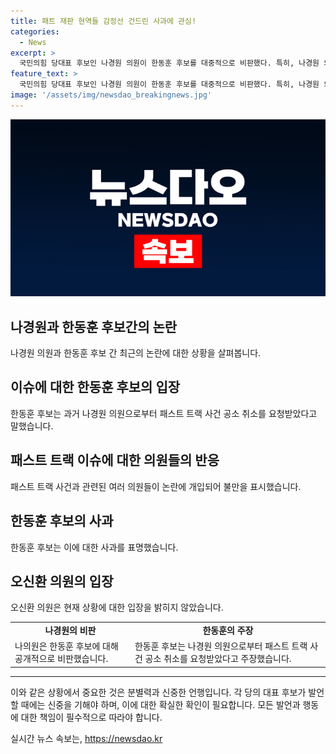 ```yaml
---
title: 패트 재판 현역들 감정선 건드린 사과에 관심!
categories:
  - News
excerpt: >
  국민의힘 당대표 후보인 나경원 의원이 한동훈 후보를 대중적으로 비판했다. 특히, 나경원 의원은 한동훈 후보에 대해 말을 못 가린다며 강한 언행을 보였고, 이에 여러 의원들도 불만을 토로했다. 이에 한동훈 후보는 사과하며 폭로 한동훈에 대한 관심이 뜨겁다.
feature_text: >
  국민의힘 당대표 후보인 나경원 의원이 한동훈 후보를 대중적으로 비판했다. 특히, 나경원 의원은 한동훈 후보에 대해 말을 못 가린다며 강한 언행을 보였고, 이에 여러 의원들도 불만을 토로했다. 이에 한동훈 후보는 사과하며 폭로 한동훈에 대한 관심이 뜨겁다.
image: '/assets/img/newsdao_breakingnews.jpg'
---
```


<p><img src="/assets/img/newsdao_breakingnews.jpg" alt="koreaapp 속보" /></p>

<h2 data-ke-size="size26">나경원과 한동훈 후보간의 논란</h2>

<p data-ke-size="size16">나경원 의원과 한동훈 후보 간 최근의 논란에 대한 상황을 살펴봅니다.</p>

<h2 data-ke-size="size24">이슈에 대한 한동훈 후보의 입장</h2>

<p data-ke-size="size16">한동훈 후보는 과거 나경원 의원으로부터 패스트 트랙 사건 공소 취소를 요청받았다고 말했습니다.</p>

<h2 data-ke-size="size24">패스트 트랙 이슈에 대한 의원들의 반응</h2>

<p data-ke-size="size16">패스트 트랙 사건과 관련된 여러 의원들이 논란에 개입되어 불만을 표시했습니다.</p>

<h2 data-ke-size="size24">한동훈 후보의 사과</h2>

<p data-ke-size="size16">한동훈 후보는 이에 대한 사과를 표명했습니다.</p>

<h2 data-ke-size="size24">오신환 의원의 입장</h2>

<p data-ke-size="size16">오신환 의원은 현재 상황에 대한 입장을 밝히지 않았습니다.</p>

<table>
  <tr>
    <td style="text-align: center; height: 17px;"><b>나경원의 비판</b></td>
    <td style="text-align: center; height: 17px;"><b>한동훈의 주장</b></td>
  </tr>
  <tr>
    <td>나의원은 한동훈 후보에 대해 공개적으로 비판했습니다.</td>
    <td>한동훈 후보는 나경원 의원으로부터 패스트 트랙 사건 공소 취소를 요청받았다고 주장했습니다.</td>
  </tr>
</table>

<hr>

<p>이와 같은 상황에서 중요한 것은 분별력과 신중한 언행입니다. 각 당의 대표 후보가 발언할 때에는 신중을 기해야 하며, 이에 대한 확실한 확인이 필요합니다. 모든 발언과 행동에 대한 책임이 필수적으로 따라야 합니다.</p>
실시간 뉴스 속보는, <a href="https://newsdao.kr" rel="dofollow">https://newsdao.kr</a>


